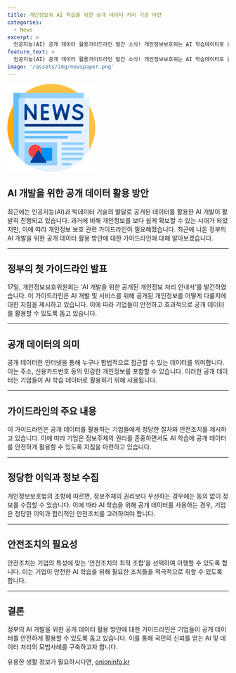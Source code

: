 ```yaml
---
title: 개인정보위 AI 학습을 위한 공개 데이터 처리 기준 마련
categories:
  - News
excerpt: >
  인공지능(AI) 공개 데이터 활용가이드라인 발간 소식! 개인정보보호위는 AI 학습데이터로 활용되는 공개 데이터에 대한 안전조치를 강화하기 위해 가이드라인을 발표했다. AI 기업들은 정당한 이익에 따라 정보 수집·이용이 가능하며, 적정한 안전조치를 취할 경우 공개 데이터 활용이 허용된다. 안내서는 기업이 안전조치의 최적 조합을 선택할 수 있도록 하며, 개인정보 보호를 향상시키는 방안으로 기업의 신뢰를 쌓을 것으로 기대된다.
feature_text: >
  인공지능(AI) 공개 데이터 활용가이드라인 발간 소식! 개인정보보호위는 AI 학습데이터로 활용되는 공개 데이터에 대한 안전조치를 강화하기 위해 가이드라인을 발표했다. AI 기업들은 정당한 이익에 따라 정보 수집·이용이 가능하며, 적정한 안전조치를 취할 경우 공개 데이터 활용이 허용된다. 안내서는 기업이 안전조치의 최적 조합을 선택할 수 있도록 하며, 개인정보 보호를 향상시키는 방안으로 기업의 신뢰를 쌓을 것으로 기대된다.
image: '/assets/img/newspaper.png'
---
```


<p><img src="/assets/img/newspaper.png" alt="kimp 속보" /></p>

<h2 data-ke-size="size26">AI 개발을 위한 공개 데이터 활용 방안</h2>

<p data-ke-size="size16">최근에는 인공지능(AI)과 빅데이터 기술의 발달로 공개된 데이터를 활용한 AI 개발이 활발히 진행되고 있습니다. 과거에 비해 개인정보를 보다 쉽게 확보할 수 있는 시대가 되었지만, 이에 따라 개인정보 보호 관련 가이드라인이 필요해졌습니다. 최근에 나온 정부의 AI 개발을 위한 공개 데이터 활용 방안에 대한 가이드라인에 대해 알아보겠습니다.</p>

<hr>

<h2 data-ke-size="size24">정부의 첫 가이드라인 발표</h2>

<p data-ke-size="size16">17일, 개인정보보호위원회는 ‘AI 개발을 위한 공개된 개인정보 처리 안내서’를 발간하였습니다. 이 가이드라인은 AI 개발 및 서비스를 위해 공개된 개인정보를 어떻게 다룰지에 대한 지침을 제시하고 있습니다. 이에 따라 기업들이 안전하고 효과적으로 공개 데이터를 활용할 수 있도록 돕고 있습니다.</p>

<hr>

<h2 data-ke-size="size24">공개 데이터의 의미</h2>

<p data-ke-size="size16">공개 데이터란 인터넷을 통해 누구나 합법적으로 접근할 수 있는 데이터를 의미합니다. 이는 주소, 신용카드번호 등의 민감한 개인정보를 포함할 수 있습니다. 이러한 공개 데이터는 기업들이 AI 학습 데이터로 활용하기 위해 사용됩니다.</p>

<hr>

<h2 data-ke-size="size24">가이드라인의 주요 내용</h2>

<p data-ke-size="size16">이 가이드라인은 공개 데이터를 활용하는 기업들에게 정당한 절차와 안전조치를 제시하고 있습니다. 이에 따라 기업은 정보주체의 권리를 존중하면서도 AI 학습에 공개 데이터를 안전하게 활용할 수 있도록 지침을 마련하고 있습니다.</p>

<hr>

<h2 data-ke-size="size24">정당한 이익과 정보 수집</h2>

<p data-ke-size="size16">개인정보보호법의 조항에 따르면, 정보주체의 권리보다 우선하는 경우에는 동의 없이 정보를 수집할 수 있습니다. 이에 따라 AI 학습을 위해 공개 데이터를 사용하는 경우, 기업은 정당한 이익과 합리적인 안전조치를 고려하여야 합니다.</p>

<hr>

<h2 data-ke-size="size24">안전조치의 필요성</h2>

<p data-ke-size="size16">안전조치는 기업의 특성에 맞는 ‘안전조치의 최적 조합’을 선택하여 이행할 수 있도록 합니다. 이는 기업이 안전한 AI 학습을 위해 필요한 조치들을 적극적으로 취할 수 있도록 합니다.</p>

<hr>

<h2 data-ke-size="size24">결론</h2>

<p data-ke-size="size16">정부의 AI 개발을 위한 공개 데이터 활용 방안에 대한 가이드라인은 기업들이 공개 데이터를 안전하게 활용할 수 있도록 돕고 있습니다. 이를 통해 국민의 신뢰를 얻는 AI 및 데이터 처리의 모범사례를 구축하고자 합니다.</p>
유용한 생활 정보가 필요하시다면, <a href="https://onioninfo.kr" rel="dofollow">onioninfo.kr</a>


